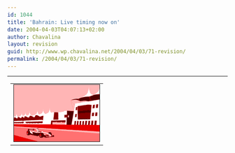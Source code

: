 ```yaml
---
id: 1044
title: 'Bahrain: Live timing now on'
date: 2004-04-03T04:07:13+02:00
author: Chavalina
layout: revision
guid: http://www.wp.chavalina.net/2004/04/03/71-revision/
permalink: /2004/04/03/71-revision/
---
```

<table width="100%" border="0" cellpadding="0" cellspacing="0">
  <tr>
    <td>
      <table border="0" width="1" align="left">
        <tr>
          <td>
            <img src="/imagenes/fotos/bahrain.gif" border="1" alt="Bahrain" />
          </td>
        </tr>
      </table>
      
      <p>
        Un circuito nuevo. Una sorpresa esperada. Ahora mismo se corre la clasificaci&oacute;n para el GP de Bahrain, Jenson Button marc&oacute; ayer el mejor tiempo y Honda parece que vuelve a la carga. Por ahora se coloca tercero, tras Barrichello y Sato, su compa&ntilde;ero de equipo, veremos cuando acabe de escribir&#8230;
      </p>
      
      <p>
        Trulli, comienzo espectacular y un problemilla en el aler&oacute;n, ni que fueran principiantes, y Fernando Alonso pasado totalmente incluso se sale de la pista, &iquest;demasiado ansioso? acaban respectivamente cuarto y decimotercero por ahora, fiasco para el espa&ntilde;ol, ahora tendr&aacute; que arriesgar todo de nuevo en la salida.
      </p>
      
      <p>
        Mientras Alonso alega su actuaci&oacute;n a un problema de frenos, Schumacher queda primero sacando 0.3 segs. a su compa&ntilde;ero de equipo, ahora segundo, y Raikkonnen de nuevo con problemas. Iceman, &eacute;ste no es tu a&ntilde;o. Parece que no ser&aacute; en 2004 cuando salga el supuesto jovencito sucesor del Kaiser.
      </p>
      
      <p>
        Montoya est&aacute; echando el resto, mejorando el tiempo de Schumacher en cada parcial, a punto de pasar la l&iacute;nea de meta&#8230; no pudo ser. Perdi&oacute; medio segundo en el &uacute;ltimo parcial y se r&iacute;en en Ferrari &iquest;cosa de brujas? Ralph Schumacher tambi&eacute;n empieza bien, pero todos lo tenemos calado ya&#8230; haga lo que haga hasta que no se de ma&ntilde;ana la salida no podremos decir si podr&aacute; hacer algo.
      </p>
      
      <p>
        Y parece ser que Raikkonnen no sali&oacute; no por problemas, sino por una estrategia tomada para s&oacute;lo hacer dos paradas ma&ntilde;ana, muy arriesgado, a Renault no le sali&oacute; bien anteriormente&#8230; as&iacute; acaba la clasificaci&oacute;n para ma&ntilde;ana, la pod&eacute;is ver en <a href="http://www.formula1.com/race/circuitmap/716.html" target="_blank">la p&aacute;gina oficial de F1</a>, y ma&ntilde;ana&#8230; yo creo que va a haber alguna sorpresa. S&oacute;lo nos quedan 23 horas y media para saberlo, paciencia <img src="/imagenes/emoticonos/guino.gif" alt="emo" />
      </p>
      
      <p>
        Aqu&iacute; os dejo un par de enlaces curiosos, el <a href="http://f1.primera-clase.com/" target="_blank">primer weblog sobre F1</a> que conozco, y<a href="http://www.coopsf1.com/picks/" target="_blank"> otra p&aacute;gina</a>, en ingl&eacute;s, conocida a trav&eacute;s de este weblog, donde se puede aventurar sobre cada gran premio en una especie de liguilla. A probar suerte.
      </p>
    </td>
  </tr>
</table>

  * <a href="http://f1.primera-clase.com/" target="_blank">F1 Blog &#8211; weblog sobre Formula 1</a>
  * <a href="http://www.coopsf1.com/picks/" target="_blank">Coops F1 2004</a>